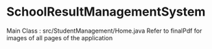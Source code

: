 # SchoolResultManagementSystem
Main Class  : src/StudentManagement/Home.java
Refer to finalPdf for images of all pages of the application
